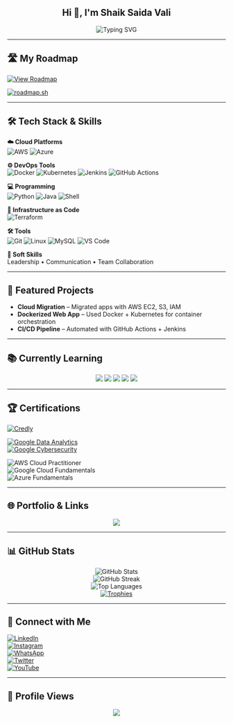 <h2 align="center">Hi 👋, I'm Shaik Saida Vali</h2>

<p align="center">
  <img src="https://readme-typing-svg.demolab.com?font=Fira+Code&pause=1000&center=true&vCenter=true&width=450&lines=Cloud+%26+DevOps+Enthusiast;Aspiring+Program+Analyst+Intern;Tech+Explorer+%7C+Lifelong+Learner" alt="Typing SVG" />
</p>

---

## 🛣️ My Roadmap
[![View Roadmap](https://img.shields.io/badge/🚀%20View-Roadmap-orange?style=for-the-badge)](https://github.com/shaiksaidavali/shaiksaidavali/blob/main/roadmap.md)

<a href="https://roadmap.sh"><img src="https://roadmap.sh/card/wide/651b0fcc1205b5c21b6a74fc?variant=light" alt="roadmap.sh"/></a> 

---

## 🛠️ Tech Stack & Skills

**☁️ Cloud Platforms**  
![AWS](https://img.shields.io/badge/AWS-%23FF9900.svg?style=flat-square&logo=amazonaws&logoColor=white) ![Azure](https://img.shields.io/badge/Azure-%230072C6.svg?style=flat-square&logo=microsoftazure&logoColor=white)

**⚙️ DevOps Tools**  
![Docker](https://img.shields.io/badge/Docker-%230db7ed.svg?style=flat-square&logo=docker&logoColor=white) ![Kubernetes](https://img.shields.io/badge/Kubernetes-%23326ce5.svg?style=flat-square&logo=kubernetes&logoColor=white) ![Jenkins](https://img.shields.io/badge/Jenkins-%23D24939.svg?style=flat-square&logo=jenkins&logoColor=white) ![GitHub Actions](https://img.shields.io/badge/GitHub_Actions-%232671E5.svg?style=flat-square&logo=githubactions&logoColor=white)

**💻 Programming**  
![Python](https://img.shields.io/badge/Python-%233776AB.svg?style=flat-square&logo=python&logoColor=white) ![Java](https://img.shields.io/badge/Java-%23ED8B00.svg?style=flat-square&logo=java&logoColor=white) ![Shell](https://img.shields.io/badge/Shell-%23121011.svg?style=flat-square&logo=gnu-bash&logoColor=white)

**🧱 Infrastructure as Code**  
![Terraform](https://img.shields.io/badge/Terraform-%235835CC.svg?style=flat-square&logo=terraform&logoColor=white)

**🛠️ Tools**  
![Git](https://img.shields.io/badge/Git-%23F05032.svg?style=flat-square&logo=git&logoColor=white) ![Linux](https://img.shields.io/badge/Linux-%23000.svg?style=flat-square&logo=linux&logoColor=white) ![MySQL](https://img.shields.io/badge/MySQL-%234479A1.svg?style=flat-square&logo=mysql&logoColor=white) ![VS Code](https://img.shields.io/badge/VSCode-%23007ACC.svg?style=flat-square&logo=visual-studio-code&logoColor=white)

**🧠 Soft Skills**  
Leadership • Communication • Team Collaboration

---

## 🚀 Featured Projects

- **Cloud Migration** – Migrated apps with AWS EC2, S3, IAM  
- **Dockerized Web App** – Used Docker + Kubernetes for container orchestration  
- **CI/CD Pipeline** – Automated with GitHub Actions + Jenkins  

---

## 📚 Currently Learning

<p align="center">
  <a href="https://www.cloudskillsboost.google/"><img src="https://img.shields.io/badge/Google%20Cloud%20Skills%20Boost-4285F4?style=for-the-badge&logo=googlecloud&logoColor=white" /></a> 
  <a href="https://learn.microsoft.com/en-us/training/"><img src="https://img.shields.io/badge/Microsoft%20Learn-0078D4?style=for-the-badge&logo=microsoft&logoColor=white" /></a> 
  <a href="https://aws.amazon.com/training/"><img src="https://img.shields.io/badge/AWS%20Skill%20Builder-FF9900?style=for-the-badge&logo=amazonaws&logoColor=white" /></a> 
  <a href="https://www.linkedin.com/learning/"><img src="https://img.shields.io/badge/LinkedIn%20Learning-0A66C2?style=for-the-badge&logo=linkedin&logoColor=white" /></a> 
  <a href="https://www.udemy.com/"><img src="https://img.shields.io/badge/Udemy-A435F0?style=for-the-badge&logo=udemy&logoColor=white" /></a> 
</p>

---

## 🏆 Certifications

[![Credly](https://img.shields.io/badge/View%20My-Certifications-orange?style=for-the-badge&logo=credly&logoColor=white)](https://www.credly.com/users/shaik-saida-vali)

[![Google Data Analytics](https://img.shields.io/badge/Google%20Data%20Analytics-34A853?style=for-the-badge&logo=google)](https://www.credly.com/badges/04a6feaf-b293-43e3-8437-6f55cab92478/public_url)  
[![Google Cybersecurity](https://img.shields.io/badge/Google%20Cybersecurity-34A853?style=for-the-badge&logo=google)](https://www.credly.com/badges/04a6feaf-b293-43e3-8437-6f55cab92478/public_url)

![AWS Cloud Practitioner](https://img.shields.io/badge/AWS%20Cloud%20Practitioner-232F3E?style=for-the-badge&logo=amazonaws&logoColor=white)  
![Google Cloud Fundamentals](https://img.shields.io/badge/Google%20Cloud%20Fundamentals-4285F4?style=for-the-badge&logo=googlecloud&logoColor=white)  
![Azure Fundamentals](https://img.shields.io/badge/Azure%20Fundamentals-0078D4?style=for-the-badge&logo=microsoftazure&logoColor=white)

---

## 🌐 Portfolio & Links

<p align="center">
  <a href="https://bento.me/urstrulysaidA"><img src="https://img.shields.io/badge/Bento-Portfolio-%23FF5F5F?style=for-the-badge&logo=bento&logoColor=white"></a>
</p>

---

## 📊 GitHub Stats

<p align="center">
  <img src="https://github-readme-stats.vercel.app/api?username=urstrulysaida&show_icons=true&locale=en" alt="GitHub Stats" />
  <br />
  <img src="https://github-readme-streak-stats.herokuapp.com/?user=urstrulysaida" alt="GitHub Streak" />
  <br />
  <img src="https://github-readme-stats.vercel.app/api/top-langs?username=urstrulysaida&show_icons=true&locale=en&layout=compact" alt="Top Languages" />
  <br />
  <a href="https://github.com/ryo-ma/github-profile-trophy"><img src="https://github-profile-trophy.vercel.app/?username=urstrulysaida" alt="Trophies" /></a>
</p>

---

## 🤝 Connect with Me

[![LinkedIn](https://img.shields.io/badge/LinkedIn-Shaik_Saida_Vali-blue?style=for-the-badge&logo=linkedin)](https://www.linkedin.com/in/shaiksaidavali/)  
[![Instagram](https://img.shields.io/badge/Instagram-Follow-DD2A7B?style=for-the-badge&logo=instagram&logoColor=white)](https://www.instagram.com/urstrulysaida/)  
[![WhatsApp](https://img.shields.io/badge/WhatsApp-Chat-25D366?style=for-the-badge&logo=whatsapp&logoColor=white)](https://wa.me/917674012184?text=hi)  
[![Twitter](https://img.shields.io/badge/Twitter-Follow-1DA1F2?style=for-the-badge&logo=twitter&logoColor=white)](https://x.com/Urstrulysaida_)  
[![YouTube](https://img.shields.io/badge/YouTube-Subscribe-FF0000?style=for-the-badge&logo=youtube&logoColor=white)](https://www.youtube.com/@Urstrulysaida)

---

## 👀 Profile Views

<p align="center">
  <img src="https://visitor-badge.laobi.icu/badge?page_id=urstrulysaida.urstrulysaida" />
</p>
